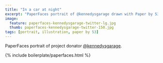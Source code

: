 ```yaml
---
title: "In a car at night"
excerpt: "PaperFaces portrait of @kennedysgarage drawn with Paper by 53 on an iPad."
image: 
  feature: paperfaces-kennedysgarage-twitter-lg.jpg
  thumb: paperfaces-kennedysgarage-twitter-150.jpg
tags: [portrait, illustration, paper by 53]
---
```


PaperFaces portrait of project donator [@kennedysgarage](http://twitter.com/kennedysgarage).

{% include boilerplate/paperfaces.html %}